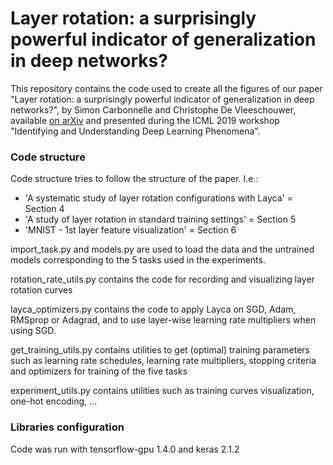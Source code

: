 # Layer rotation: a surprisingly powerful indicator of generalization in deep networks?
This repository contains the code used to create all the figures of our paper "Layer rotation: a surprisingly powerful indicator of generalization in deep networks?", by Simon Carbonnelle and Christophe De Vleeschouwer, available [on arXiv](https://arxiv.org/abs/1806.01603v2) and presented during the ICML 2019 workshop "Identifying and Understanding Deep Learning Phenomena".

### Code structure
Code structure tries to follow the structure of the paper. I.e.:
- 'A systematic study of layer rotation configurations with Layca' = Section 4
- 'A study of layer rotation in standard training settings' = Section 5
- 'MNIST - 1st layer feature visualization' = Section 6


import_task.py and models.py are used to load the data and the untrained models corresponding to the 5 tasks used in the experiments.

rotation_rate_utils.py contains the code for recording and visualizing layer rotation curves

layca_optimizers.py contains the code to apply Layca on SGD, Adam, RMSprop or Adagrad, and to use layer-wise learning rate multipliers when using SGD.

get_training_utils.py contains utilities to get (optimal) training parameters such as learning rate schedules, learning rate multipliers, stopping criteria and optimizers for training of the five tasks

experiment_utils.py contains utilities such as training curves visualization, one-hot encoding, ...

### Libraries configuration
Code was run with tensorflow-gpu 1.4.0 and keras 2.1.2
